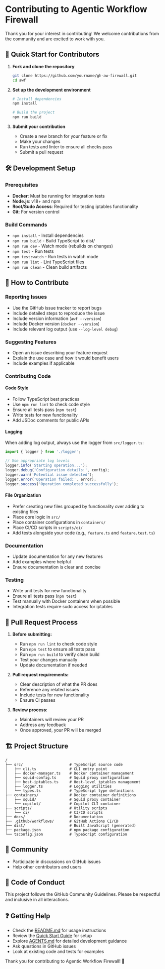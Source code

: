# Contributing to Agentic Workflow Firewall

Thank you for your interest in contributing! We welcome contributions from the community and are excited to work with you.

## 🚀 Quick Start for Contributors

1. **Fork and clone the repository**
   ```bash
   git clone https://github.com/yourname/gh-aw-firewall.git
   cd awf
   ```

2. **Set up the development environment**
   ```bash
   # Install dependencies
   npm install

   # Build the project
   npm run build

3. **Submit your contribution**
   - Create a new branch for your feature or fix
   - Make your changes
   - Run tests and linter to ensure all checks pass
   - Submit a pull request

## 🛠️ Development Setup

### Prerequisites
- **Docker**: Must be running for integration tests
- **Node.js**: v18+ and npm
- **Root/Sudo Access**: Required for testing iptables functionality
- **Git**: For version control

### Build Commands
- `npm install` - Install dependencies
- `npm run build` - Build TypeScript to dist/
- `npm run dev` - Watch mode (rebuilds on changes)
- `npm test` - Run tests
- `npm test:watch` - Run tests in watch mode
- `npm run lint` - Lint TypeScript files
- `npm run clean` - Clean build artifacts

## 📝 How to Contribute

### Reporting Issues
- Use the GitHub issue tracker to report bugs
- Include detailed steps to reproduce the issue
- Include version information (`awf --version`)
- Include Docker version (`docker --version`)
- Include relevant log output (use `--log-level debug`)

### Suggesting Features
- Open an issue describing your feature request
- Explain the use case and how it would benefit users
- Include examples if applicable

### Contributing Code

#### Code Style
- Follow TypeScript best practices
- Use `npm run lint` to check code style
- Ensure all tests pass (`npm test`)
- Write tests for new functionality
- Add JSDoc comments for public APIs

#### Logging
When adding log output, always use the logger from `src/logger.ts`:

```typescript
import { logger } from './logger';

// Use appropriate log levels
logger.info('Starting operation...');
logger.debug('Configuration details:', config);
logger.warn('Potential issue detected');
logger.error('Operation failed:', error);
logger.success('Operation completed successfully');
```

#### File Organization
- Prefer creating new files grouped by functionality over adding to existing files
- Place core logic in `src/`
- Place container configurations in `containers/`
- Place CI/CD scripts in `scripts/ci/`
- Add tests alongside your code (e.g., `feature.ts` and `feature.test.ts`)

### Documentation
- Update documentation for any new features
- Add examples where helpful
- Ensure documentation is clear and concise

### Testing
- Write unit tests for new functionality
- Ensure all tests pass (`npm test`)
- Test manually with Docker containers when possible
- Integration tests require sudo access for iptables

## 🔄 Pull Request Process

1. **Before submitting:**
   - Run `npm run lint` to check code style
   - Run `npm test` to ensure all tests pass
   - Run `npm run build` to verify clean build
   - Test your changes manually
   - Update documentation if needed

2. **Pull request requirements:**
   - Clear description of what the PR does
   - Reference any related issues
   - Include tests for new functionality
   - Ensure CI passes

3. **Review process:**
   - Maintainers will review your PR
   - Address any feedback
   - Once approved, your PR will be merged

## 🏗️ Project Structure

```
/
├── src/                     # TypeScript source code
│   ├── cli.ts               # CLI entry point
│   ├── docker-manager.ts    # Docker container management
│   ├── squid-config.ts      # Squid proxy configuration
│   ├── host-iptables.ts     # Host-level iptables management
│   ├── logger.ts            # Logging utilities
│   └── types.ts             # TypeScript type definitions
├── containers/              # Docker container definitions
│   ├── squid/               # Squid proxy container
│   └── copilot/             # Copilot CLI container
├── scripts/                 # Utility scripts
│   └── ci/                  # CI/CD scripts
├── docs/                    # Documentation
├── .github/workflows/       # GitHub Actions CI/CD
├── dist/                    # Built JavaScript (generated)
├── package.json             # npm package configuration
└── tsconfig.json            # TypeScript configuration
```

## 🤝 Community

- Participate in discussions on GitHub issues
- Help other contributors and users

## 📜 Code of Conduct

This project follows the GitHub Community Guidelines. Please be respectful and inclusive in all interactions.

## ❓ Getting Help

- Check the [README.md](README.md) for usage instructions
- Review the [Quick Start Guide](docs/quickstart.md) for setup
- Explore [AGENTS.md](AGENTS.md) for detailed development guidance
- Ask questions in GitHub issues
- Look at existing code and tests for examples

Thank you for contributing to Agentic Workflow Firewall! 🎉

